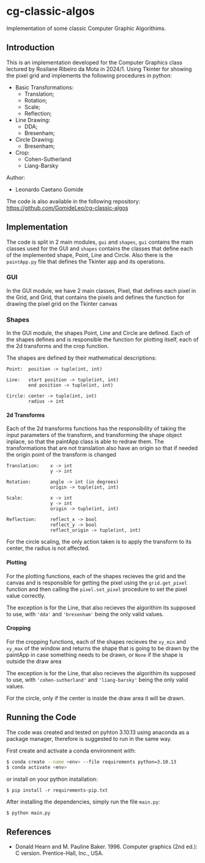 # cg-classic-algos

Implementation of some classic Computer Graphic Algorithims.

## Introduction

This is an implementation developed for the Computer Graphics class lectured by Rosilane Ribeiro da Mota in 2024/1. Using Tkinter for showing the pixel grid and implements the following procedures in python:

- Basic Transformations:
    - Translation;
    - Rotation;
    - Scale;
    - Reflection;
- Line Drawing:
    - DDA;
    - Bresenham;
- Circle Drawing:
    - Bresenham;
- Crop:
    - Cohen-Sutherland
    - Liang-Barsky

Author:
- Leonardo Caetano Gomide

The code is also available in the following repository: https://github.com/GomideLeo/cg-classic-algos

## Implementation

The code is split in 2 main modules, `gui` and `shapes`, `gui` contains the main classes used for the GUI and `shapes` contains the classes that define each of the implemented shape, Point, Line and Circle. Also there is the `paintApp.py` file that defines the Tkinter app and its operations.

### GUI

In the GUI module, we have 2 main classes, Pixel, that defines each pixel in the Grid, and Grid, that contains the pixels and defines the function for drawing the pixel grid on the Tkinter canvas

### Shapes

In the GUI module, the shapes Point, Line and Circle are defined. Each of the shapes defines and is responsible the function for plotting itself, each of the 2d transforms and the crop function.

The shapes are defined by their mathematical descriptions:

    Point:  position -> tuple(int, int)

    Line:   start position -> tuple(int, int)
            end position -> tuple(int, int)

    Circle: center -> tuple(int, int)
            radius -> int

#### 2d Transforms

Each of the 2d transforms functions has the responsibility of taking the input parameters of the transform, and transforming the shape object inplace, so that the paintApp class is able to redraw them. The transformations that are not translation also have an origin so that if needed the origin point of the transform is changed

    Translation:    x -> int
                    y -> int

    Rotation:       angle -> int (in degrees)
                    origin -> tuple(int, int)

    Scale:          x -> int
                    y -> int
                    origin -> tuple(int, int)

    Reflection:     reflect_x -> bool
                    reflect_y -> bool
                    reflect_origin -> tuple(int, int)

For the circle scaling, the only action taken is to apply the transform to its center, the radius is not affected.

#### Plotting

For the plotting functions, each of the shapes recieves the grid and the canvas and is responsible for getting the pixel using the `grid.get_pixel` function and then calling the `pixel.set_pixel` procedure to set the pixel value correctly.

The exception is for the Line, that also recieves the algorithim its supposed to use, with `'dda'` and `'bresenham'` being the only valid values.

#### Cropping

For the cropping functions, each of the shapes recieves the `xy_min` and `xy_max` of the window and returns the shape that is going to be drawn by the paintApp in case something needs to be drawn, or `None` if the shape is outside the draw area

The exception is for the Line, that also recieves the algorithim its supposed to use, with `'cohen-sutherland'` and `'liang-barsky'` being the only valid values.

For the circle, only if the center is inside the draw area it will be drawn.

## Running the Code

The code was created and tested on pyhton 3.10.13 using anaconda as a package manager, therefore is suggested to run in the same way.

First create and activate a conda environment with:

```sh
$ conda create --name <env> --file requirements python=3.10.13 
$ conda activate <env>
```

or install on your python installation:

```
$ pip install -r requirements-pip.txt
```

After installing the dependencies, simply run the file `main.py`:

```
$ python main.py
```

## References

- Donald Hearn and M. Pauline Baker. 1996. Computer graphics (2nd ed.): C version. Prentice-Hall, Inc., USA.